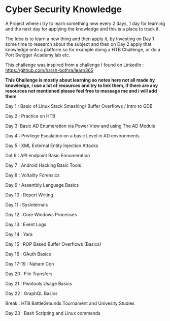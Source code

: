 # Cyber Security Knowledge

A Project where i try to learn something new every 2 days, 1 day for learning and the next day for applying the knowledge and this is a place to track it.

The Idea is to learn a new thing and then apply it, by Investing on Day 1 some time to research about the subject and then on Day 2 apply that knowledge onto a platform so for example doing a HTB Challenge, or do a Port Swigger Academy lab etc.

This challenge was inspired from a challenge I found on LinkedIn : https://github.com/harsh-bothra/learn365

**This Challenge is mostly about learning so notes here not all made by knowledge, i use a lot of resources and try to link them, if there are any resources not mentioned please feel free to message me and i will add them**

Day 1 : Basic of Linux Stack Smashing/ Buffer Overflows / Intro to GDB

Day 2 : Practice on HTB

Day 3: Basic AD Enumeration via Power View and using The AD Module

Day 4 : Privilege Escalation on a basic Level in AD environments

Day 5 : XML External Entity Injection Attacks

Dat 6 : API endpoint Basic Ennumeration

Day 7 : Android Hacking Basic Tools

Day 8 : Voltality Forensics

Day 9 : Assembly Language Basics

Day 10 : Report Writing

Day 11 : Sysinternals

Day 12 : Core Windows Processes

Day 13 : Event Logs

Day 14 : Yara

Day 15 : ROP Based Buffer Overflows (Basics)

Day 16 : OAuth Basics

Day 17-19 : Naham Con

Day 20 : File Transfers

Day 21 : Pwntools Usage Basics

Day 22 : GraphQL Basics

Break : HTB BattleGrounds Tournament and Univesity Studies

Day 23 : Bash Scripting and Linux commands

